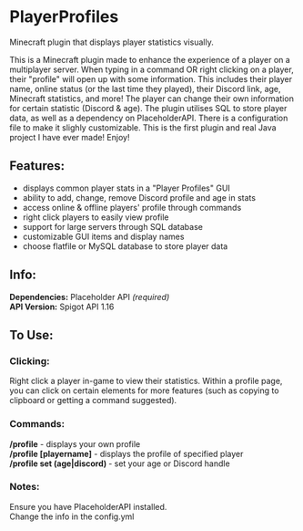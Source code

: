 # PlayerProfiles
 Minecraft plugin that displays player statistics visually. 
 
This is a Minecraft plugin made to enhance the experience of a player on a multiplayer server. When typing in a command OR right clicking on a player, their "profile" will open up with some information. This includes their player name, online status (or the last time they played), their Discord link, age, Minecraft statistics, and more! The player can change their own information for certain statistic (Discord & age). The plugin utilises SQL to store player data, as well as a dependency on PlaceholderAPI. There is a configuration file to make it slighly customizable. 
This is the first plugin and real Java project I have ever made! Enjoy!
## Features: 
- displays common player stats in a "Player Profiles" GUI
- ability to add, change, remove Discord profile and age in stats
- access online & offline players' profile through commands
- right click players to easily view profile
- support for large servers through SQL database
- customizable GUI items and display names
- choose flatfile or MySQL database to store player data

## Info: 
**Dependencies:** Placeholder API *(required)*</br>
**API Version:** Spigot API 1.16</br>

## To Use:
### Clicking: 
Right click a player in-game to view their statistics.
Within a profile page, you can click on certain elements for more features (such as copying to clipboard or getting a command suggested). 

### Commands: 
**/profile** - displays your own profile</br>
**/profile [playername]** - displays the profile of specified player</br>
**/profile set (age|discord) <value>** - set your age or Discord handle</br>

### Notes: 
Ensure you have PlaceholderAPI installed. </br>
Change the info in the config.yml
